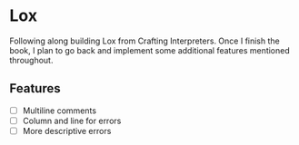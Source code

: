 # Lox

Following along building Lox from Crafting Interpreters. Once I finish the book, I plan to go back and implement some additional features mentioned throughout.

## Features

- [ ] Multiline comments
- [ ] Column and line for errors
- [ ] More descriptive errors
